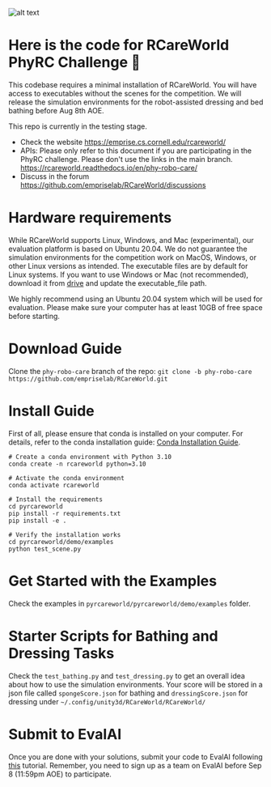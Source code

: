 ![alt text](rcareworld.png)
# Here is the code for RCareWorld PhyRC Challenge 🦾
This codebase requires a minimal installation of RCareWorld. You will have access to executables without the scenes for the competition. We will release the simulation environments for the robot-assisted dressing and bed bathing before Aug 8th AOE.

This repo is currently in the testing stage.
- Check the website https://emprise.cs.cornell.edu/rcareworld/
- APIs: Please only refer to this document if you are participating in the PhyRC challenge. Please don't use the links in the main branch. https://rcareworld.readthedocs.io/en/phy-robo-care/
- Discuss in the forum https://github.com/empriselab/RCareWorld/discussions


# Hardware requirements
While RCareWorld supports Linux, Windows, and Mac (experimental), our evaluation platform is based on Ubuntu 20.04. We do not guarantee the simulation environments for the competition work on MacOS, Windows, or other Linux versions as intended. The executable files are by default for Linux systems. If you want to use Windows or Mac (not recommended), download it from [drive](https://drive.google.com/drive/folders/1TW-C6k1z5xCdgE7q1ht3Flb2FaeCrQ51?usp=sharing) and update the executable_file path.

We highly recommend using an Ubuntu 20.04 system which will be used for evaluation. Please make sure your computer has at least 10GB of free space before starting.

# Download Guide
<!-- - Clone the repo: `git clone https://github.com/empriselab/RCareWorld.git`
- Switch to the `phy-robo-care` branch: `cd RCareWorld` and then `git checkout phy-robo-care ` -->
Clone the `phy-robo-care` branch of the repo: `git clone -b phy-robo-care https://github.com/empriselab/RCareWorld.git`

# Install Guide
First of all, please ensure that conda is installed on your computer.
For details, refer to the conda installation guide: [Conda Installation Guide](https://docs.conda.io/projects/conda/en/latest/user-guide/install/index.html).

<!-- - Create a conda environment with Python 3.10: `conda create -n rcareworld python=3.10`
- Activate the conda environment: `conda activate rcareworld`
- Install the requirements: `cd pyrcareworld` and then `pip install -r requirements.txt`
- Install pyrcareworld: `pip install -e .`
- Verify the installation works: `cd pyrcareworld/demo/examples` and run `python test_scene.py`. You should expect to see the RCareWorld Unity executable window pop up with a white cube. -->

```
# Create a conda environment with Python 3.10
conda create -n rcareworld python=3.10

# Activate the conda environment 
conda activate rcareworld

# Install the requirements
cd pyrcareworld
pip install -r requirements.txt
pip install -e .

# Verify the installation works
cd pyrcareworld/demo/examples
python test_scene.py

```

# Get Started with the Examples
Check the examples in `pyrcareworld/pyrcareworld/demo/examples` folder. 

# Starter Scripts for Bathing and Dressing Tasks
Check the `test_bathing.py` and `test_dressing.py` to get an overall idea about how to use the simulation environments. Your score will be 
stored in a json file called `spongeScore.json` for bathing and `dressingScore.json` for dressing under `~/.config/unity3d/RCareWorld/RCareWorld/`

# Submit to EvalAI
Once you are done with your solutions, submit your code to EvalAI following [this](https://rcareworld.readthedocs.io/en/phy-robo-care/) tutorial. Remember, you need to sign up as a team on EvalAI before Sep 8 (11:59pm AOE) to participate.
